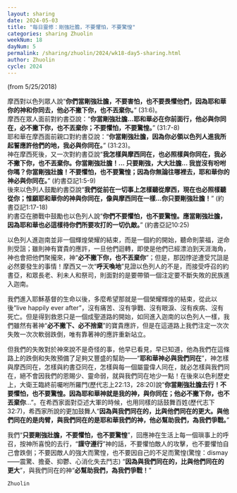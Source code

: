 ```yaml
---
layout: sharing
date: 2024-05-03
title: "每日靈修：剛強壯膽，不要懼怕，不要驚惶"
categories: sharing Zhuolin
weekNum: 18
dayNum: 5
permalink: /sharing/zhuolin/2024/wk18-day5-sharing.html
author: Zhuolin
cycle: 2024
---
```

(from 5/25/2018)

摩西對以色列眾人說“**你們當剛強壯膽，不要害怕，也不要畏懼他們，因為耶和華你的神和你同去，他必不撇下你，也不丟棄你。**” (31:6)。  
摩西在眾人面前對約書亞說：“**你當剛強壯膽...耶和華必在你前面行，他必與你同在，必不撇下你，也不丟棄你；不要懼怕，不要驚惶。**” (31:7-8)  
耶和華在摩西面前親口對約書亞說：“**你當剛強壯膽，因為你必領以色列人進我所起誓應許他們的地，我必與你同在。**” (31:23)。  
神在摩西死後，又一次對約書亞說“**我怎樣與摩西同在，也必照樣與你同在，我必不撇下你，也不丟棄你。你當剛強壯膽！... 只要剛強，大大壯膽... 我豈沒有吩咐你嗎？你當剛強壯膽！不要懼怕，也不要驚惶；因為你無論往哪裡去，耶和華你的神必與你同在。**” (約書亞記1:5-9)  
後來以色列人鼓勵約書亞說“**我們從前在一切事上怎樣聽從摩西，現在也必照樣聽從你；惟願耶和華你的神與你同在，像與摩西同在一樣...你只要剛強壯膽！**” (約書亞記1:17-18)  
約書亞在勝戰中鼓勵也以色列人說“**你們不要懼怕，也不要驚惶。應當剛強壯膽，因為耶和華也必這樣待你們所要攻打的一切仇敵。**” (約書亞記10:25)  

以色列人進迦南並非一個輝煌榮耀的結束，而是一個約的開始，聽命則蒙福，逆命則受詛；雖則神有寶貴的應許，一旦他們迴轉，即使是他們已經漂泊到天涯海角，神也會把他們聚攏來，神“**必不撇下你，也不丟棄你**”；但是，那因悖逆遭受咒詛是必然要發生的事情！摩西又一次“**呼天喚地**”見證以色列人的不是，而接受呼召的約書亞，和眾長老、利未人和祭司，則面對的是要帶領一個注定要不斷失敗的民族進入迦南。  

我們進入耶穌基督的生命以後，多麼希望那就是一個榮耀輝煌的結束，從此以後“live happily ever after”，沒有痛苦、沒有爭戰、沒有眼淚、沒有疾病、沒有死亡。但是得到救恩只是一個成聖道路的開始，如同進入迦南的以色列人一樣，我們雖然有著神“**必不撇下、必不捨棄**”的寶貴應許，但是在這道路上我們注定一次次失敗一次次軟弱跌倒，唯有靠著神的應許重新站立。  

但我們的失敗對於神來說不是奇怪的事，他早已看見，早已知道，他為我們在這條路上的跌倒和失敗預備了足夠又豐盛的幫助——“**耶和華神必與我們同在**”，神怎樣與摩西同在，怎樣與約書亞同在，怎樣與每一個屬靈偉人同在，就必怎樣與我們同在，絕不會因我們的恩賜少、靈命弱，就與我們同在地少一點！在後來以色利歷史上，大衛王臨終前囑咐所羅門(歷代志上22:13，28:20)說“**你當剛強壯膽去行！不要懼怕，也不要驚惶。因為耶和華神就是我的神，與你同在；他必不撇下你，也不丟棄你**...”。在希西家面對亞述大軍的時候，也用同樣的話鼓舞百姓(歷代志下32:7)，希西家所說的更加鼓舞人“**因為與我們同在的，比與他們同在的更大。與他們同在的是肉臂，與我們同在的是耶和華我們的神，他必幫助我們，為我們爭戰。**”  

我們“**只要剛強壯膽，不要懼怕，也不要驚惶**”，回應神在生活上每一個瑣事上的呼召，按神所喜悅的去行，“**謹守遵行**”神的話，不要懼怕敵人的攻擊，也不要懼怕自己會跌倒；不要因敵人的強大而驚惶，也不要因自己的不足而驚惶(驚惶：dismay——震驚、擔憂、抑鬱、心消化失去鬥志) “**因為與我們同在的，比與他們同在的更大**”，與我們同在的神“**必幫助我們，為我們爭戰！**”  

`Zhuolin`  
